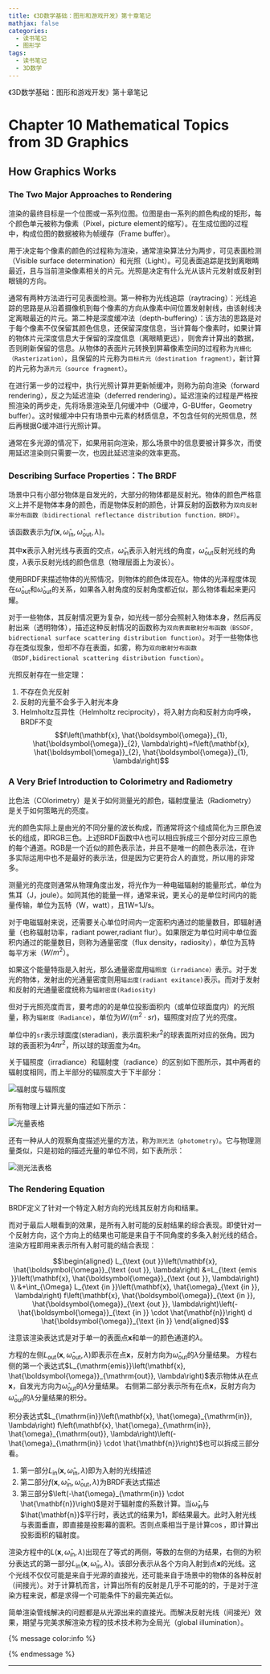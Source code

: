 ```yaml
---
title: 《3D数学基础：图形和游戏开发》第十章笔记
mathjax: false
categories:
  - 读书笔记
  - 图形学
tags:
  - 读书笔记
  - 3D数学
---
```




《3D数学基础：图形和游戏开发》第十章笔记



<!--more-->

# Chapter 10 Mathematical Topics from 3D Graphics

## How Graphics Works

### The Two Major Approaches to Rendering

渲染的最终目标是一个位图或一系列位图。位图是由一系列的颜色构成的矩形，每个颜色单元被称为像素（Pixel，picture element的缩写）。在生成位图的过程中，构成位图的数据被称为帧缓存（Frame buffer）。

用于决定每个像素的颜色的过程称为渲染，通常渲染算法分为两步，可见表面检测（Visible surface determination）和光照（Light）。可见表面追踪是找到离眼睛最近，且与当前渲染像素相关的片元。光照是决定有什么光从该片元发射或反射到眼镜的方向。

通常有两种方法进行可见表面检测。第一种称为光线追踪（raytracing）：光线追踪的思路是从沿着摄像机到每个像素的方向从像素中间位置发射射线，由该射线决定离眼最近的片元。第二种是深度缓冲法（depth-buffering）：该方法的思路是对于每个像素不仅保留其颜色信息，还保留深度信息，当计算每个像素时，如果计算的物体片元深度信息大于保留的深度信息（离眼睛更远），则舍弃计算出的数据，否则刷新保留的信息。从物体的表面片元转换到屏幕像素空间的过程称为`光栅化（Rasterization）`，且保留的片元称为`目标片元（destination fragment）`，新计算的片元称为`源片元（source fragment）`。

在进行第一步的过程中，执行光照计算并更新帧缓冲，则称为前向渲染（forward rendering），反之为延迟渲染（deferred rendering）。延迟渲染的过程是严格按照渲染的两步走，先将场景渲染至几何缓冲中（G缓冲，G-BUffer，Geometry buffer）。这时候缓冲中只有场景中元素的材质信息，不包含任何的光照信息，然后再根据G缓冲进行光照计算。

通常在多光源的情况下，如果用前向渲染，那么场景中的信息要被计算多次，而使用延迟渲染则只需要一次，也因此延迟渲染的效率更高。

### Describing Surface Properties：The BRDF

场景中只有小部分物体是自发光的，大部分的物体都是反射光。物体的颜色严格意义上并不是物体本身的颜色，而是物体反射的颜色，计算反射的函数称为`双向反射率分布函数（bidirectional reflectance distribution function，BRDF）`。

该函数表示为$f\left(\mathbf{x}, \hat{\omega}_{\mathrm{in}}, \hat{\omega}_{\mathrm{out}}, \lambda\right)$。

其中$\mathbf{x}$表示入射光线与表面的交点，$\hat{\omega}_{\mathrm{in}}$表示入射光线的角度，$\hat{\omega}_{\mathrm{out}}$反射光线的角度，$\lambda$表示反射光线的颜色信息（物理层面上为波长）。

使用BRDF来描述物体的光照情况，则物体的颜色体现在$\lambda$。物体的光泽程度体现在$\hat{\omega}_{\mathrm{out}}$和$\hat{\omega}_{\mathrm{out}}$的关系，如果各入射角度的反射角度都近似，那么物体看起来更闪耀。

对于一些物体，其反射情况更为复杂，如光线一部分会照射入物体本身，然后再反射出来（透明物体），描述这种反射情况的函数称为`双向表面散射分布函数（BSSDF, bidrectional surface scattering distribution function）`。对于一些物体也存在类似现象，但却不存在表面，如雾，称为`双向散射分布函数（BSDF,bidirectional scattering distribution function）`。

光照反射存在一些定理：
1. 不存在负光反射
2. 反射的光量不会多于入射光本身
3. Helmholtz互异性（Helmholtz reciprocity），将入射方向和反射方向呼唤，BRDF不变
   $$f\left(\mathbf{x}, \hat{\boldsymbol{\omega}}_{1}, \hat{\boldsymbol{\omega}}_{2}, \lambda\right)=f\left(\mathbf{x}, \hat{\boldsymbol{\omega}}_{2}, \hat{\boldsymbol{\omega}}_{1}, \lambda\right)$$

### A Very Brief Introduction to Colorimetry and Radiometry

比色法（COlorimetry）是关于如何测量光的颜色，辐射度量法（Radiometry）是关于如何策略光的亮度。

光的颜色实际上是由光的不同分量的波长构成，而通常将这个组成简化为三原色波长的组成，即RGB三色。上述BRDF函数中$\lambda$也可以相应拆成三个部分对应三原色的每个通道。RGB是一个近似的颜色表示法，并且不是唯一的颜色表示法，在许多实际运用中也不是最好的表示法，但是因为它更符合人的直觉，所以用的非常多。

测量光的亮度则通常从物理角度出发，将光作为一种电磁辐射的能量形式，单位为焦耳（J，joule）。如同其他的能量一样，通常来说，更关心的是单位时间内的能量传输，单位为瓦特（W，watt），且1W=1J/s。

对于电磁辐射来说，还需要关心单位时间内一定面积内通过的能量数目，即辐射通量（也称辐射功率，radiant power,radiant flur）。如果限定为单位时间中单位面积内通过的能量数目，则称为通量密度（flux density，radiosity），单位为瓦特每平方米$（W/m^2）$。

如果这个能量特指是入射光，那么通量密度用`辐照度（irradiance）`表示。对于发光的物体，发射出的光通量密度则用`辐出度(radiant exitance)`表示。而对于发射和反射的光通量密度统称为`辐射密度(Radiosity)`

但对于光照亮度而言，要考虑的的是单位投影面积内（或单位球面度内）的光照量，称为`辐射度（Radiance）`，单位为$W/(m^2\cdot sr)$，辐照度对应了光的亮度。

单位中的`sr`表示球面度(steradian)，表示面积未$r^2$的球表面所对应的张角。因为球的表面积为$4\pi r^2$，所以球的球面度为$4\pi$。

关于辐照度（irradiance）和辐射度（radiance）的区别如下图所示，其中两者的辐射度相同，而上半部分的辐照度大于下半部分：

![辐射度与辐照度](3DMathPrimerForGraphicsAGameDevelopment-Chapter10-Notes/2020-04-14-18-49-48.png)

所有物理上计算光量的描述如下所示：

![光量表格](3DMathPrimerForGraphicsAGameDevelopment-Chapter10-Notes/2020-04-14-18-51-15.png)

还有一种从人的观察角度描述光量的方法，称为`测光法（photometry）`。它与物理测量类似，只是初始的描述光量的单位不同，如下表所示：

![测光法表格](3DMathPrimerForGraphicsAGameDevelopment-Chapter10-Notes/2020-04-14-18-52-43.png)

### The Rendering Equation

BRDF定义了针对一个特定入射方向的光线其反射方向和结果。

而对于最后人眼看到的效果，是所有入射可能的反射结果的综合表现。即使针对一个反射方向，这个方向上的结果也可能是来自于不同角度的多条入射光线的结合。渲染方程即用来表示所有入射可能的结合表现：

$$\begin{aligned}
L_{\text {out }}\left(\mathbf{x}, \hat{\boldsymbol{\omega}}_{\text {out }}, \lambda\right) &=L_{\text {emis }}\left(\mathbf{x}, \hat{\boldsymbol{\omega}}_{\text {out }}, \lambda\right) \\
&+\int_{\Omega} L_{\text {in }}\left(\mathbf{x}, \hat{\omega}_{\text {in }}, \lambda\right) f\left(\mathbf{x}, \hat{\boldsymbol{\omega}}_{\text {in }}, \hat{\boldsymbol{\omega}}_{\text {out }}, \lambda\right)\left(-\hat{\boldsymbol{\omega}}_{\text {in }} \cdot \hat{\mathbf{n}}\right) d \hat{\boldsymbol{\omega}}_{\text {in }}
\end{aligned}$$

注意该渲染表达式是对于单一的表面点$\mathbf{x}$和单一的颜色通道的$\lambda$。

方程的左侧$L_{\mathrm{out}}\left(\mathbf{x}, \hat{\omega}_{\mathrm{out}}, \lambda\right)$即表示在点$\mathbf{x}$，反射方向为$\hat{\omega}_{\mathrm{out}}$的$\lambda$分量结果。
方程右侧的第一个表达式$L_{\mathrm{emis}}\left(\mathbf{x}, \hat{\boldsymbol{\omega}}_{\mathrm{out}}, \lambda\right)$表示物体从在点$\mathbf{x}$，自发光方向为$\hat{\omega}_{\mathrm{out}}$的$\lambda$分量结果。
右侧第二部分表示所有在点$\mathbf{x}$，反射方向为$\hat{\omega}_{\mathrm{out}}$的$\lambda$分量结果的积分。

积分表达式$L_{\mathrm{in}}\left(\mathbf{x}, \hat{\omega}_{\mathrm{in}}, \lambda\right) f\left(\mathbf{x}, \hat{\omega}_{\mathrm{in}}, \hat{\omega}_{\mathrm{out}}, \lambda\right)\left(-\hat{\omega}_{\mathrm{in}} \cdot \hat{\mathbf{n}}\right)$也可以拆成三部分看。
1. 第一部分$L_{\mathrm{in}}\left(\mathbf{x}, \hat{\omega}_{\mathrm{in}}, \lambda\right)$即为入射的光线描述
2. 第二部分$f\left(\mathbf{x}, \hat{\omega}_{\mathrm{in}}, \hat{\omega}_{\mathrm{out}}, \lambda\right)$为BRDF表达式描述
3. 第三部分$\left(-\hat{\omega}_{\mathrm{in}} \cdot \hat{\mathbf{n}}\right)$是对于辐射度的系数计算。当$\hat{\omega}_{\mathrm{in}}$与$\hat{\mathbf{n}}$平行时，表达式的结果为1，即结果最大。此时入射光线与表面垂直，即直接是投影幕的面积。否则点乘相当于是计算$\cos$，即计算出投影面积的辐射度。

渲染方程中的$L\left(\mathbf{x}, \hat{\omega}_{\mathrm{in}}, \lambda\right)$出现在了等式的两侧，等数的左侧的为结果，右侧的为积分表达式的第一部分$L_{\mathrm{in}}\left(\mathbf{x}, \hat{\omega}_{\mathrm{in}}, \lambda\right)$。该部分表示从各个方向入射到点$\mathbf{x}$的光线。这个光线不仅仅可能是来自于光源的直接光，还可能来自于场景中的物体的各种反射（间接光）。对于计算机而言，计算出所有的反射是几乎不可能的的，于是对于渲染方程来说，都是求得一个可能条件下的最完美近似。

简单渲染管线解决的问题都是从光源出来的直接光。而解决反射光线（间接光）效果，期望与完美求解渲染方程的技术技术称为全局光（global illumination）。


{% message color:info %}

{% endmessage %}

***